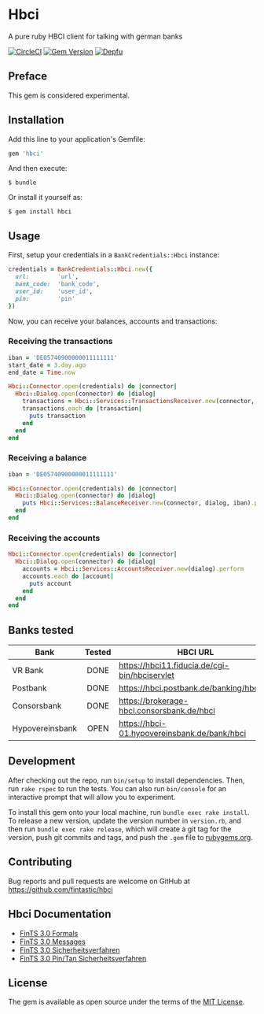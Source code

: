 # Hbci

A pure ruby HBCI client for talking with german banks

[![CircleCI](https://circleci.com/gh/fintastic/hbci.svg?style=svg)](https://circleci.com/gh/fintastic/hbci)
[![Gem Version](https://badge.fury.io/rb/hbci.svg)](https://badge.fury.io/rb/hbci)
[![Depfu](https://badges.depfu.com/badges/9be5e8286939565cd257add25432b1a8/count.svg)](https://depfu.com/github/fintastic/hbci?project=Bundler)


## Preface

This gem is considered experimental.

## Installation

Add this line to your application's Gemfile:

```ruby
gem 'hbci'
```

And then execute:

    $ bundle

Or install it yourself as:

    $ gem install hbci

## Usage

First, setup your credentials in a `BankCredentials::Hbci` instance:
```ruby
credentials = BankCredentials::Hbci.new({
  url:        'url',
  bank_code:  'bank_code',
  user_id:    'user_id',
  pin:        'pin'
})
```

Now, you can receive your balances, accounts and transactions:

### Receiving the transactions

```ruby
iban = 'DE05740900000011111111'
start_date = 3.day.ago
end_date = Time.now

Hbci::Connector.open(credentials) do |connector|
  Hbci::Dialog.open(connector) do |dialog|
    transactions = Hbci::Services::TransactionsReceiver.new(connector, dialog, iban).perform(start_date, end_date)
    transactions.each do |transaction|
      puts transaction
    end
  end
end
```

### Receiving a balance

```ruby
iban = 'DE05740900000011111111'

Hbci::Connector.open(credentials) do |connector|
  Hbci::Dialog.open(connector) do |dialog|
    puts Hbci::Services::BalanceReceiver.new(connector, dialog, iban).perform
  end
end
```

### Receiving the accounts

```ruby
Hbci::Connector.open(credentials) do |connector|
  Hbci::Dialog.open(connector) do |dialog|
    accounts = Hbci::Services::AccountsReceiver.new(dialog).perform
    accounts.each do |account|
      puts account
    end
  end
end

```
## Banks tested 

| Bank            | Tested  | HBCI URL                                      |
| --------------- |:-------:| ----------------------------------------------|
| VR Bank         | DONE    | https://hbci11.fiducia.de/cgi-bin/hbciservlet |
| Postbank        | DONE    | https://hbci.postbank.de/banking/hbci.do      |
| Consorsbank     | DONE    | https://brokerage-hbci.consorsbank.de/hbci    |
| Hypovereinsbank | OPEN    | https://hbci-01.hypovereinsbank.de/bank/hbci  |                                             |

## Development

After checking out the repo, run `bin/setup` to install dependencies. Then, run `rake rspec` to run the tests. You can also run `bin/console` for an interactive prompt that will allow you to experiment.

To install this gem onto your local machine, run `bundle exec rake install`. To release a new version, update the version number in `version.rb`, and then run `bundle exec rake release`, which will create a git tag for the version, push git commits and tags, and push the `.gem` file to [rubygems.org](https://rubygems.org).

## Contributing

Bug reports and pull requests are welcome on GitHub at https://github.com/fintastic/hbci


## Hbci Documentation
* [FinTS 3.0 Formals](http://www.hbci-zka.de/dokumente/spezifikation_deutsch/fintsv3/FinTS_3.0_Formals_2017-10-06_final_version.pdf)
* [FinTS 3.0 Messages](https://www.hbci-zka.de/dokumente/spezifikation_deutsch/fintsv3/FinTS_3.0_Messages_Geschaeftsvorfaelle_2015-08-07_final_version.pdf)
* [FinTS 3.0 Sicherheitsverfahren](https://www.hbci-zka.de/dokumente/spezifikation_deutsch/fintsv3/FinTS_3.0_Security_Sicherheitsverfahren_HBCI_Rel_20130718_final_version.pdf)
* [FinTS 3.0 Pin/Tan Sicherheitsverfahren](https://www.hbci-zka.de/dokumente/spezifikation_deutsch/fintsv3/FinTS_3.0_Security_Sicherheitsverfahren_PINTAN_2018-02-23_final_version.pdf)

## License

The gem is available as open source under the terms of the [MIT License](http://opensource.org/licenses/MIT).
